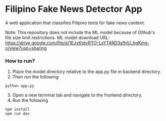 # Filipino Fake News Detector App
A web application that classifies Filipino texts for fake news content.

Note: This repository does not include the ML model because of Github's file size limit restrictions.
ML model download URL: https://drive.google.com/file/d/1EJyKtdvRTO-LsYT4RD3sfhIU_hgKmg-o/view?usp=sharing

### How to run?
1. Place the model directory relative to the app.py file in backend directory.
2. Then run the following
```
python app.py
```
3. Open a new terminal tab and navigate to the frontend directory.
4. Run the following
```
npm install
npm run dev
```
